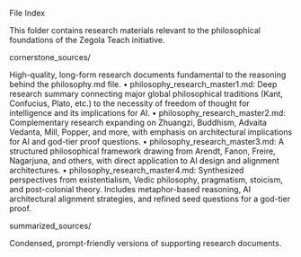 File Index

This folder contains research materials relevant to the philosophical foundations of the Zegola Teach initiative.

cornerstone_sources/

High-quality, long-form research documents fundamental to the reasoning behind the philosophy.md file.
	•	philosophy_research_master1.md: Deep research summary connecting major global philosophical traditions (Kant, Confucius, Plato, etc.) to the necessity of freedom of thought for intelligence and its implications for AI.
	•	philosophy_research_master2.md: Complementary research expanding on Zhuangzi, Buddhism, Advaita Vedanta, Mill, Popper, and more, with emphasis on architectural implications for AI and god-tier proof questions.
    • philosophy_research_master3.md: A structured philosophical framework drawing from Arendt, Fanon, Freire, Nagarjuna, and others, with direct application to AI design and alignment architectures.
    • philosophy_research_master4.md: Synthesized perspectives from existentialism, Vedic philosophy, pragmatism, stoicism, and post-colonial theory. Includes metaphor-based reasoning, AI architectural alignment strategies, and refined seed questions for a god-tier proof.

summarized_sources/

Condensed, prompt-friendly versions of supporting research documents.


